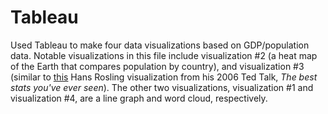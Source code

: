 # Tableau
Used Tableau to make four data visualizations based on GDP/population data. Notable visualizations in this file include visualization #2 (a heat map of the Earth that compares population by country), and visualization #3 (similar to [this](https://www.ted.com/talks/hans_rosling_the_best_stats_you_ve_ever_seen?utm_campaign=tedspread&utm_medium=referral&utm_source=tedcomshare) Hans Rosling visualization from his 2006 Ted Talk, *The best stats you've ever seen*). The other two visualizations, visualization #1 and visualization #4, are a line graph and word cloud, respectively. 
